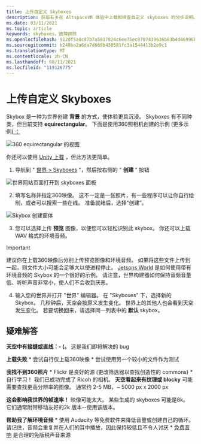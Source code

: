 ```yaml
---
title: 上传自定义 Skyboxes
description: 获取有关在 AltspaceVR 体验中上载和排查自定义 skyboxes 的分步说明。
ms.date: 03/11/2021
ms.topic: article
keywords: skyboxes，故障排除
ms.openlocfilehash: 912df5a4c87b7a5817824c6ee75ec8707439636b83b4d46996bbc4129ee6e9de
ms.sourcegitcommit: b248ba2a6da7d669b430581fc3a1544413b2e9c1
ms.translationtype: MT
ms.contentlocale: zh-CN
ms.lasthandoff: 08/11/2021
ms.locfileid: "119126775"
---
```

# <a name="uploading-custom-skyboxes"></a>上传自定义 Skyboxes

Skybox 是一种为世界创建 **背景** 的方式，使体验更具沉浸。 Skyboxes 有不同种类，但目前支持 **equirectangular**。 下面是使用360照相机创建的示例 (更多示例[) ：](http://moments.mankindforward.com/) 

![360 equirectangular 的视图](images/custom-skyboxes-img-01.jpeg)

你还可以使用 [Unity 上载](world-building-toolkit-getting-started.md) ，但此方法更简单。

1. 导航到 " [世界 > Skyboxes](https://account.altvr.com/skyboxes) "，然后按右侧的 " **创建** " 按钮

![世界网站页面打开到 skyboxes 面板](images/custom-skyboxes-img-02.png)

2. 填写名称并指定360映像。 这不一定是一张照片，有一些程序可以让你自行绘制，或者可以搜索一些在线。 准备就绪后，选择“创建”。 

![Skybox 创建窗体](images/custom-skyboxes-img-03.png)

3. 您可以选择上传 **预览** 图像，以便您可以轻松识别此 skybox。 你还可以上载 WAV 格式的环境音频。 

> [!IMPORTANT]
> 建议你在上载360映像后分别上传预览图像和环境音频。 如果将这些文件上传到一起，则文件大小可能会足够大以使进程停止。 [Jetsons World](https://account.altvr.com/worlds/1004174988393054363/spaces/1084431533181240311) 是如何使用带有环境音频的 Skybox 的一个很好的示例。 请注意，世界构建器如何保持音频音量低、听听声音非常小，使人们不会收到厌恶。 

4. 输入您的世界并打开 "世界" 编辑器。 在 "Skyboxes" 下，选择新的 Skybox。 几秒钟后，天空会按原义发生变化。 世界上的其他人也会看到天空发生变化。 若要切换回来，请选择同一列表中的 **默认** skybox。 

## <a name="troubleshooting"></a>疑难解答

**天空中有接缝或直线：- (。** 这是我们即将解决的 bug

**上载失败**
    * 尝试自行仅上载360映像
    * 尝试使用另一个较小的文件作为测试

**我找不到360照片**
    * Flickr 是良好的源 (更改筛选器以查找创造性的 commons) 
    * 自行学习！ 我们已成功完成了 Ricoh 的相机。 
**天空看起来有纹理或 blocky** 可能需要查找更高分辨率的图像。 通常约 2-5 MB，~ 5000 px x 2000 px

**这会影响我世界的帧速率！**
映像可能太大。 某些生成的 skyboxes 可能是8k。 它们通常附带移动友好的2k 版本--使用该版本。

**帮助我了解环境音频**
    * 使用 Audacity 等免费软件来降低音量或创建自己的循环。 请记住，音频会重复并在人们的耳中播放，因此保持较低且不令人讨厌
    * [免费音响](https://freesound.org/) 是合理的免版税声音来源
